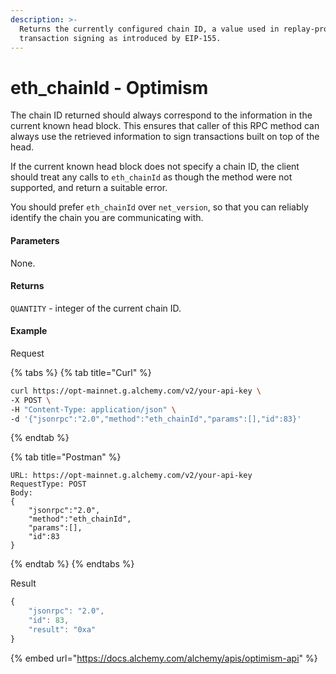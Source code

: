 ```yaml
---
description: >-
  Returns the currently configured chain ID, a value used in replay-protected
  transaction signing as introduced by EIP-155.
---
```


# eth\_chainId - Optimism

The chain ID returned should always correspond to the information in the current known head block. This ensures that caller of this RPC method can always use the retrieved information to sign transactions built on top of the head.

If the current known head block does not specify a chain ID, the client should treat any calls to `eth_chainId` as though the method were not supported, and return a suitable error.

You should prefer `eth_chainId` over `net_version`, so that you can reliably identify the chain you are communicating with.

#### **Parameters**

None.

#### **Returns**

`QUANTITY` - integer of the current chain ID.

#### **Example**

Request

{% tabs %}
{% tab title="Curl" %}
```bash
curl https://opt-mainnet.g.alchemy.com/v2/your-api-key \
-X POST \
-H "Content-Type: application/json" \
-d '{"jsonrpc":"2.0","method":"eth_chainId","params":[],"id":83}'
```
{% endtab %}

{% tab title="Postman" %}
```http
URL: https://opt-mainnet.g.alchemy.com/v2/your-api-key
RequestType: POST
Body: 
{
    "jsonrpc":"2.0",
    "method":"eth_chainId",
    "params":[],
    "id":83
}
```
{% endtab %}
{% endtabs %}

Result

```javascript
{
    "jsonrpc": "2.0",
    "id": 83,
    "result": "0xa"
}
```

{% embed url="https://docs.alchemy.com/alchemy/apis/optimism-api" %}

